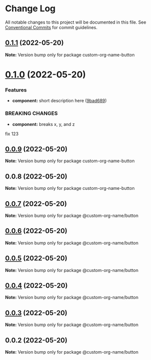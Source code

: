 # Change Log

All notable changes to this project will be documented in this file.
See [Conventional Commits](https://conventionalcommits.org) for commit guidelines.

## [0.1.1](https://github.com/jablonnc/nx-publish-libraries/compare/custom-org-name-button@0.1.0...custom-org-name-button@0.1.1) (2022-05-20)

**Note:** Version bump only for package custom-org-name-button





# [0.1.0](https://github.com/jablonnc/nx-publish-libraries/compare/custom-org-name-button@0.0.9...custom-org-name-button@0.1.0) (2022-05-20)


### Features

* **component:** short description here ([9bad689](https://github.com/jablonnc/nx-publish-libraries/commit/9bad689fa907efaed77a0faf273ed3d702c575f1))


### BREAKING CHANGES

* **component:** breaks x, y, and z

fix 123





## [0.0.9](https://github.com/jablonnc/nx-publish-libraries/compare/custom-org-name-button@0.0.8...custom-org-name-button@0.0.9) (2022-05-20)

**Note:** Version bump only for package custom-org-name-button





## 0.0.8 (2022-05-20)

**Note:** Version bump only for package custom-org-name-button





## [0.0.7](https://github.com/jablonnc/nx-publish-libraries/compare/@custom-org-name/button@0.0.6...@custom-org-name/button@0.0.7) (2022-05-20)

**Note:** Version bump only for package @custom-org-name/button





## [0.0.6](https://github.com/jablonnc/nx-publish-libraries/compare/@custom-org-name/button@0.0.5...@custom-org-name/button@0.0.6) (2022-05-20)

**Note:** Version bump only for package @custom-org-name/button





## [0.0.5](https://github.com/jablonnc/nx-publish-libraries/compare/@custom-org-name/button@0.0.4...@custom-org-name/button@0.0.5) (2022-05-20)

**Note:** Version bump only for package @custom-org-name/button





## [0.0.4](https://github.com/jablonnc/nx-publish-libraries/compare/@custom-org-name/button@0.0.3...@custom-org-name/button@0.0.4) (2022-05-20)

**Note:** Version bump only for package @custom-org-name/button





## [0.0.3](https://github.com/jablonnc/nx-publish-libraries/compare/@custom-org-name/button@0.0.2...@custom-org-name/button@0.0.3) (2022-05-20)

**Note:** Version bump only for package @custom-org-name/button





## 0.0.2 (2022-05-20)

**Note:** Version bump only for package @custom-org-name/button
